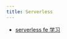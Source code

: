 ```yaml
---
title: Serverless
---
```


- [serverless fe 学习](https://www.serverless.com/learn/tutorial/serverless-frontend-aws-introduction/)
